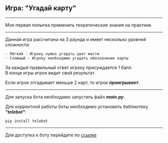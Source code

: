 Игра: "Угадай карту"
---
___
Моя первая попытка применить теоретические знания на практике. 
___


Данная игра рассчитана на 3 раунда и имеет несколько уровней сложности:

    · Лёгкий - Игроку нужно угадать цвет масти
    · Сложный - Игроку необходимо угадать обозначение карты
За каждый правильный ответ игроку присуждается 1 балл.<br> В конце игры игрок видит свой результат.

Если игрок отгадывает меньше 2 карт, то игрок ***проигрывает***.

___
Для запуска бота необходимо запустить файл ***main.py***.

Для корректной работы боты необходимо установить библиотеку ***"telebot"***:
```
pip install telebot
```

___
Для доступка к боту перейдите по [ссылке](https://t.me/TryToGuessTheCard_bot)


